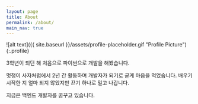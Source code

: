 ```yaml
---
layout: page
title: About
permalink: /about/
main_nav: true
---
```


![alt text]({{ site.baseurl }}/assets/profile-placeholder.gif "Profile Picture"){:.profile}

3학년이 되던 해 처음으로 파이썬으로 개발을 해봤습니다.  

멋쟁이 사자처럼에서 2년 간 활동하며 개발자가 되기로 굳게 마음을 먹었습니다. 배우기 시작한 지 얼마 되지 않았지만 끈기 하나로 밀고 나갑니다.  

지금은 백엔드 개발자를 꿈꾸고 있습니다.